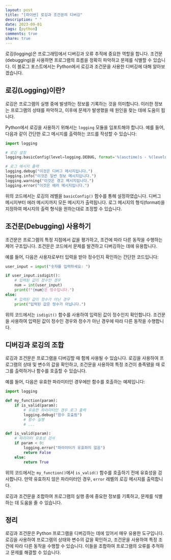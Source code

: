 ```yaml
---
layout: post
title: "[파이썬] 로깅과 조건문의 디버깅"
description: " "
date: 2023-09-01
tags: [python]
comments: true
share: true
---
```


로깅(logging)은 프로그래밍에서 디버깅과 오류 추적에 중요한 역할을 합니다. 조건문(debugging)을 사용하면 프로그램의 흐름을 정확히 파악하고 문제를 식별할 수 있습니다. 이 블로그 포스트에서는 Python에서 로깅과 조건문을 사용한 디버깅에 대해 알아보겠습니다.

## 로깅(Logging)이란?

로깅은 프로그램의 실행 중에 발생하는 정보를 기록하는 것을 의미합니다. 이러한 정보는 프로그램의 상태를 파악하고, 이후에 문제가 발생했을 때 원인을 찾는 데에 도움이 됩니다.

Python에서 로깅을 사용하기 위해서는 `logging` 모듈을 임포트해야 합니다. 예를 들어, 다음과 같이 간단한 로그 메시지를 출력하는 코드를 작성할 수 있습니다:

```python
import logging

# 로깅 설정
logging.basicConfig(level=logging.DEBUG, format='%(asctime)s - %(levelname)s - %(message)s')

# 로그 메시지 출력
logging.debug("이것은 디버그 메시지입니다.")
logging.info("이것은 일반 정보 메시지입니다.")
logging.warning("이것은 경고 메시지입니다.")
logging.error("이것은 에러 메시지입니다.")
```

위의 코드에서는 로깅의 레벨을 `basicConfig()` 함수를 통해 설정하였습니다. 디버그 메시지부터 에러 메시지까지 모든 메시지가 출력됩니다. 로그 메시지의 형식(format)을 지정하여 메시지의 출력 형식을 원하는대로 조정할 수 있습니다. 

## 조건문(Debugging) 사용하기

조건문은 프로그램의 특정 지점에서 값을 평가하고, 조건에 따라 다른 동작을 수행하는 제어 구조입니다. 조건문은 코드에서 문제를 발견하고 디버깅하는 데에 유용합니다.

예를 들어, 다음은 사용자로부터 입력을 받아 정수인지 확인하는 간단한 코드입니다:

```python
user_input = input("숫자를 입력하세요: ")

if user_input.isdigit():
    # 입력된 값이 정수인 경우
    num = int(user_input)
    print(f"{num}은 정수입니다.")
else:
    # 입력된 값이 정수가 아닌 경우
    print("입력된 값은 정수가 아닙니다.")
```

위의 코드에서는 `isdigit()` 함수를 사용하여 입력된 값이 정수인지 확인합니다. 조건문을 사용하여 입력된 값이 정수인 경우와 정수가 아닌 경우에 따라 다른 동작을 수행합니다.

## 디버깅과 로깅의 조합

로깅과 조건문은 프로그램을 디버깅할 때 함께 사용될 수 있습니다. 로깅을 사용하여 프로그램의 상태 및 변수의 값을 확인하고, 조건문을 사용하여 특정 조건이 충족됐을 때 로그를 출력하거나 함수를 호출할 수 있습니다.

예를 들어, 다음은 유효한 파라미터인 경우에만 함수를 호출하는 예제입니다:

```python
import logging

def my_function(param):
    if is_valid(param):
        # 유효한 파라미터인 경우 로그 출력
        logging.debug("함수 호출됨")
        # 함수 실행
        # ...

def is_valid(param):
    # 파라미터 유효성 검사
    if param < 0:
        logging.error("파라미터가 유효하지 않음")
        return False
    else:
        return True
```

위의 코드에서는 `my_function()`에서 `is_valid()` 함수를 호출하기 전에 유효성을 검사합니다. 만약 유효하지 않은 파라미터인 경우, `error` 레벨의 로깅 메시지를 출력합니다.

로깅과 조건문을 조합하여 프로그램의 실행 중에 중요한 정보를 기록하고, 문제를 식별하는 데 도움을 줄 수 있습니다.

## 정리

로깅과 조건문은 Python 프로그램을 디버깅하는 데에 있어서 매우 유용한 도구입니다. 로깅을 사용하여 프로그램의 상태와 변수의 값을 확인하고, 조건문을 사용하여 특정 조건에 따라 다른 동작을 수행할 수 있습니다. 이들을 조합하여 프로그램의 오류를 추적하고 문제를 해결할 수 있습니다.